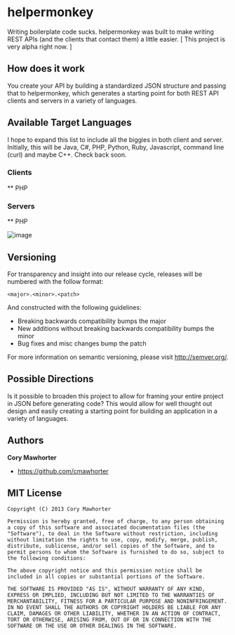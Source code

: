 helpermonkey
============

Writing boilerplate code sucks.  helpermonkey was built to make writing REST APIs (and the clients that contact them) a little easier.  [ This project is very alpha right now. ]


## How does it work

You create your API by building a standardized JSON structure and passing that to helpermonkey, which generates a starting point for both REST API clients and servers in a variety of languages.

## Available Target Languages

I hope to expand this list to include all the biggies in both client and server.  Initially, this will be Java, C#, PHP, Python, Ruby, Javascript, command line (curl) and maybe C++.  Check back soon.

### Clients

** PHP

### Servers

** PHP

![image](http://25.media.tumblr.com/tumblr_kpwg1kT1ao1qzvqipo1_500.jpg)

## Versioning

For transparency and insight into our release cycle, releases will be numbered with the follow format:

`<major>.<minor>.<patch>`

And constructed with the following guidelines:

* Breaking backwards compatibility bumps the major
* New additions without breaking backwards compatibility bumps the minor
* Bug fixes and misc changes bump the patch

For more information on semantic versioning, please visit http://semver.org/.

## Possible Directions

Is it possible to broaden this project to allow for framing your entire project in JSON before generating code?  This would allow for well thought out design and easily creating a starting point for building an application in a variety of languages.

## Authors

**Cory Mawhorter**

+ https://github.com/cmawhorter


## MIT License

```
Copyright (C) 2013 Cory Mawhorter

Permission is hereby granted, free of charge, to any person obtaining a copy of this software and associated documentation files (the "Software"), to deal in the Software without restriction, including without limitation the rights to use, copy, modify, merge, publish, distribute, sublicense, and/or sell copies of the Software, and to permit persons to whom the Software is furnished to do so, subject to the following conditions:

The above copyright notice and this permission notice shall be included in all copies or substantial portions of the Software.

THE SOFTWARE IS PROVIDED "AS IS", WITHOUT WARRANTY OF ANY KIND, EXPRESS OR IMPLIED, INCLUDING BUT NOT LIMITED TO THE WARRANTIES OF MERCHANTABILITY, FITNESS FOR A PARTICULAR PURPOSE AND NONINFRINGEMENT. IN NO EVENT SHALL THE AUTHORS OR COPYRIGHT HOLDERS BE LIABLE FOR ANY CLAIM, DAMAGES OR OTHER LIABILITY, WHETHER IN AN ACTION OF CONTRACT, TORT OR OTHERWISE, ARISING FROM, OUT OF OR IN CONNECTION WITH THE SOFTWARE OR THE USE OR OTHER DEALINGS IN THE SOFTWARE.
```